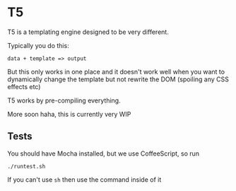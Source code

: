 # T5

T5 is a templating engine designed to be very different.

Typically you do this:

	data + template => output

But this only works in one place and it doesn't work well when you want to dynamically
change the template but not rewrite the DOM (spoiling any CSS effects etc)

T5 works by pre-compiling everything.

More soon haha, this is currently very WIP

## Tests

You should have Mocha installed, but we use CoffeeScript, so run

	./runtest.sh

If you can't use `sh` then use the command inside of it